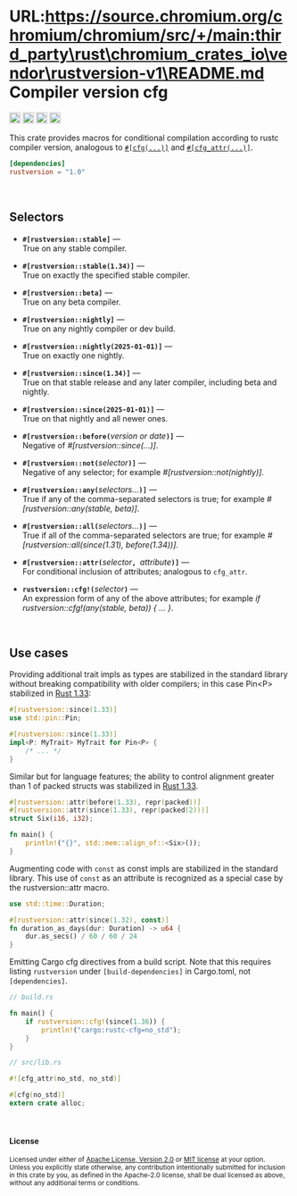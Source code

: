 URL:https://source.chromium.org/chromium/chromium/src/+/main:third_party\rust\chromium_crates_io\vendor\rustversion-v1\README.md
Compiler version cfg
====================

[<img alt="github" src="https://img.shields.io/badge/github-dtolnay/rustversion-8da0cb?style=for-the-badge&labelColor=555555&logo=github" height="20">](https://github.com/dtolnay/rustversion)
[<img alt="crates.io" src="https://img.shields.io/crates/v/rustversion.svg?style=for-the-badge&color=fc8d62&logo=rust" height="20">](https://crates.io/crates/rustversion)
[<img alt="docs.rs" src="https://img.shields.io/badge/docs.rs-rustversion-66c2a5?style=for-the-badge&labelColor=555555&logo=docs.rs" height="20">](https://docs.rs/rustversion)
[<img alt="build status" src="https://img.shields.io/github/actions/workflow/status/dtolnay/rustversion/ci.yml?branch=master&style=for-the-badge" height="20">](https://github.com/dtolnay/rustversion/actions?query=branch%3Amaster)

This crate provides macros for conditional compilation according to rustc
compiler version, analogous to [`#[cfg(...)]`][cfg] and
[`#[cfg_attr(...)]`][cfg_attr].

[cfg]: https://doc.rust-lang.org/reference/conditional-compilation.html#the-cfg-attribute
[cfg_attr]: https://doc.rust-lang.org/reference/conditional-compilation.html#the-cfg_attr-attribute

```toml
[dependencies]
rustversion = "1.0"
```

<br>

## Selectors

- <b>`#[rustversion::stable]`</b>
  —<br>
  True on any stable compiler.

- <b>`#[rustversion::stable(1.34)]`</b>
  —<br>
  True on exactly the specified stable compiler.

- <b>`#[rustversion::beta]`</b>
  —<br>
  True on any beta compiler.

- <b>`#[rustversion::nightly]`</b>
  —<br>
  True on any nightly compiler or dev build.

- <b>`#[rustversion::nightly(2025-01-01)]`</b>
  —<br>
  True on exactly one nightly.

- <b>`#[rustversion::since(1.34)]`</b>
  —<br>
  True on that stable release and any later compiler, including beta and
  nightly.

- <b>`#[rustversion::since(2025-01-01)]`</b>
  —<br>
  True on that nightly and all newer ones.

- <b>`#[rustversion::before(`</b><i>version or date</i><b>`)]`</b>
  —<br>
  Negative of *#[rustversion::since(...)]*.

- <b>`#[rustversion::not(`</b><i>selector</i><b>`)]`</b>
  —<br>
  Negative of any selector; for example *#[rustversion::not(nightly)]*.

- <b>`#[rustversion::any(`</b><i>selectors...</i><b>`)]`</b>
  —<br>
  True if any of the comma-separated selectors is true; for example
  *#[rustversion::any(stable, beta)]*.

- <b>`#[rustversion::all(`</b><i>selectors...</i><b>`)]`</b>
  —<br>
  True if all of the comma-separated selectors are true; for example
  *#[rustversion::all(since(1.31), before(1.34))]*.

- <b>`#[rustversion::attr(`</b><i>selector</i><b>`, `</b><i>attribute</i><b>`)]`</b>
  —<br>
  For conditional inclusion of attributes; analogous to `cfg_attr`.

- <b>`rustversion::cfg!(`</b><i>selector</i><b>`)`</b>
  —<br>
  An expression form of any of the above attributes; for example
  *if rustversion::cfg!(any(stable, beta)) { ... }*.

<br>

## Use cases

Providing additional trait impls as types are stabilized in the standard library
without breaking compatibility with older compilers; in this case Pin\<P\>
stabilized in [Rust 1.33][pin]:

[pin]: https://blog.rust-lang.org/2019/02/28/Rust-1.33.0.html#pinning

```rust
#[rustversion::since(1.33)]
use std::pin::Pin;

#[rustversion::since(1.33)]
impl<P: MyTrait> MyTrait for Pin<P> {
    /* ... */
}
```

Similar but for language features; the ability to control alignment greater than
1 of packed structs was stabilized in [Rust 1.33][packed].

[packed]: https://github.com/rust-lang/rust/blob/master/RELEASES.md#version-1330-2019-02-28

```rust
#[rustversion::attr(before(1.33), repr(packed))]
#[rustversion::attr(since(1.33), repr(packed(2)))]
struct Six(i16, i32);

fn main() {
    println!("{}", std::mem::align_of::<Six>());
}
```

Augmenting code with `const` as const impls are stabilized in the standard
library. This use of `const` as an attribute is recognized as a special case by
the rustversion::attr macro.

```rust
use std::time::Duration;

#[rustversion::attr(since(1.32), const)]
fn duration_as_days(dur: Duration) -> u64 {
    dur.as_secs() / 60 / 60 / 24
}
```

Emitting Cargo cfg directives from a build script. Note that this requires
listing `rustversion` under `[build-dependencies]` in Cargo.toml, not
`[dependencies]`.

```rust
// build.rs

fn main() {
    if rustversion::cfg!(since(1.36)) {
        println!("cargo:rustc-cfg=no_std");
    }
}
```

```rust
// src/lib.rs

#![cfg_attr(no_std, no_std)]

#[cfg(no_std)]
extern crate alloc;
```

<br>

#### License

<sup>
Licensed under either of <a href="LICENSE-APACHE">Apache License, Version
2.0</a> or <a href="LICENSE-MIT">MIT license</a> at your option.
</sup>

<br>

<sub>
Unless you explicitly state otherwise, any contribution intentionally submitted
for inclusion in this crate by you, as defined in the Apache-2.0 license, shall
be dual licensed as above, without any additional terms or conditions.
</sub>
